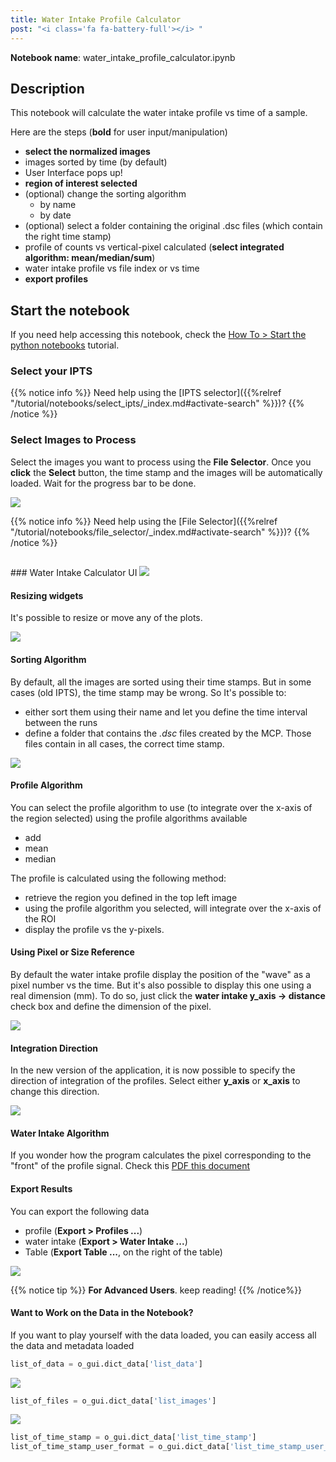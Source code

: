 ```yaml
---
title: Water Intake Profile Calculator
post: "<i class='fa fa-battery-full'></i> "
---
```


**Notebook name**: water_intake_profile_calculator.ipynb

## Description

This notebook will calculate the water intake profile vs time of a sample.

Here are the steps (**bold** for user input/manipulation)

 * **select the normalized images**
 * images sorted by time (by default)
 * User Interface pops up!
 * **region of interest selected**
 * (optional) change the sorting algorithm
    * by name
    * by date
 * (optional) select a folder containing the original .dsc files (which contain the right time stamp)
 * profile of counts vs vertical-pixel calculated (**select integrated algorithm: mean/median/sum**)
 * water intake profile vs file index or vs time
 * **export profiles**
 
## Start the notebook

If you need help accessing this notebook, check the [How To > Start the python
notebooks](/en/tutorial/how_to_start_notebooks) tutorial.

### Select your IPTS

{{% notice info %}}
Need help using the [IPTS selector]({{%relref "/tutorial/notebooks/select_ipts/_index.md#activate-search" %}})?
{{% /notice %}}

### Select Images to Process

Select the images you want to process using the **File Selector**. Once you **click** the **Select** button, the time
stamp and the images will be automatically loaded. Wait for the progress bar to be done.

<img src='/tutorial/notebooks/water_intake_profile_calculator/images/select_files.gif' />

{{% notice info %}}
Need help using the [File Selector]({{%relref "/tutorial/notebooks/file_selector/_index.md#activate-search" %}})?
{{% /notice %}}

<h2 id='select_profile'></h2>
### Water Intake Calculator UI

<img src='/tutorial/notebooks/water_intake_profile_calculator/images/description_of_ui.png' />

#### Resizing widgets

It's possible to resize or move any of the plots.

<img src='/tutorial/notebooks/water_intake_profile_calculator/images/resizing_windows.gif' />

#### Sorting Algorithm

By default, all the images are sorted using their time stamps. But in some cases (old IPTS), the time stamp may
be wrong. So It's possible to:

  * either sort them using their name and let you define the time interval between the runs
  * define a folder that contains the *.dsc* files created by the MCP. Those files contain in all cases, the correct
time stamp.
<img src='/tutorial/notebooks/water_intake_profile_calculator/images/sorting_algorithm.gif' />

#### Profile Algorithm

You can select the profile algorithm to use (to integrate over the x-axis of the region selected) using the
profile algorithms available

 * add
 * mean
 * median

The profile is calculated using the following method:

 * retrieve the region you defined in the top left image
 * using the profile algorithm you selected, will integrate over the x-axis of the ROI
 * display the profile vs the y-pixels.

#### Using Pixel or Size Reference

By default the water intake profile display the position of the "wave" as a pixel number vs the time. But it's also
possible to display this one using a real dimension (mm). To do so, just click the **water intake y_axis -> distance**
check box and define the dimension of the pixel.

<img src='/tutorial/notebooks/water_intake_profile_calculator/images/pixel_size.gif' />

#### Integration Direction

In the new version of the application, it is now possible to specify the direction of integration of the profiles.
Select either **y_axis** or **x_axis** to change this direction.

<img src='/tutorial/notebooks/water_intake_profile_calculator/images/integration_direction.gif' />

#### Water Intake Algorithm

If you wonder how the program calculates the pixel corresponding to the "front" of the profile signal. Check this
[PDF this document](/tutorial/notebooks/water_intake_profile_calculator/images/water_intake_calculation.pdf)

#### Export Results

You can export the following data

 * profile (**Export > Profiles ...**)
 * water intake (**Export > Water Intake ...**)
 * Table (**Export Table ...**, on the right of the table)

<img src='/tutorial/notebooks/water_intake_profile_calculator/images/export_files.png' />

{{% notice tip %}}
**For Advanced Users**. keep reading!
{{% /notice%}}

#### Want to Work on the Data in the Notebook?


If you want to play yourself with the data loaded, you can easily access all the data and metadata loaded

```python
list_of_data = o_gui.dict_data['list_data']
```
<img src='/tutorial/notebooks/water_intake_profile_calculator/images/list_data.png' />

```python
list_of_files = o_gui.dict_data['list_images']
```
<img src='/tutorial/notebooks/water_intake_profile_calculator/images/list_files.png' />

```python
list_of_time_stamp = o_gui.dict_data['list_time_stamp']
list_of_time_stamp_user_format = o_gui.dict_data['list_time_stamp_user_format']
```

